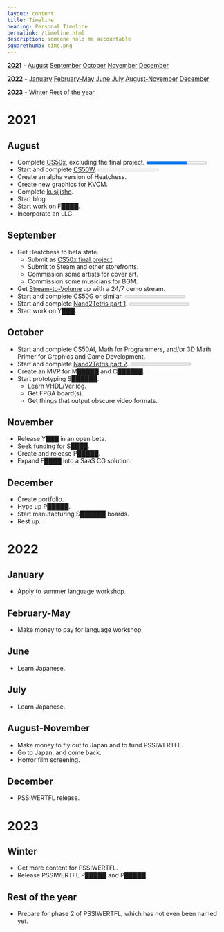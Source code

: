 ```yaml
---
layout: content
title: Timeline
heading: Personal Timeline
permalink: /timeline.html
description: someone hold me accountable
squarethumb: time.png
---
```


[**2021**](#2021) - [August](#august) [September](#september) [October](#october) [November](#november) [December](#december)

[**2022**](#2022) - [January](#january) [February-May](#february-may) [June](#june) [July](#july) [August-November](#august-november) [December](#december-1)

[**2023**](#2023) - [Winter](#winter) [Rest of the year](#rest-of-the-year)

# 2021
## August
 - Complete [CS50x](https://cs50.harvard.edu/x/2021/), excluding the final project. <progress max="12" value="8"></progress>
 - Start and complete [CS50W](https://cs50.harvard.edu/web/2020/). <progress max="8" value="0"></progress>
 - Create an alpha version of Heatchess.
 - Create new graphics for KVCM.
 - Complete [kusijisho](kusojisho.moe).
 - Start blog.
 - Start work on F████.
 - Incorporate an LLC.

## September
 - Get Heatchess to beta state.
   - Submit as [CS50x final project](https://cs50.harvard.edu/x/2021/project/).
   - Submit to Steam and other storefronts.
   - Commission some artists for cover art.
   - Commission some musicians for BGM.
 - Get [Stream-to-Volume](https://github.com/oofdere/stv) up with a 24/7 demo stream.
 - Start and complete [CS50G](https://cs50.harvard.edu/games/2018/) or similar. <progress max="11" value="0"></progress>
 - Start and complete [Nand2Tetris part 1](https://www.coursera.org/learn/build-a-computer). <progress max="6" value="0"></progress>
 - Start work on Y███.

## October
 - Start and complete CS50AI, Math for Programmers, and/or 3D Math Primer for Graphics and Game Development.
 - Start and complete [Nand2Tetris part 2](https://www.coursera.org/learn/nand2tetris2). <progress max="7" value="0"></progress>
 - Create an MVP for M█████ and C██████.
 - Start prototyping S██████.
   - Learn VHDL/Verilog.
   - Get FPGA board(s).
   - Get things that output obscure video formats.

## November
 - Release Y███ in an open beta.
 - Seek funding for S████.
 - Create and release P█████.
 - Expand F████ into a SaaS CG solution.

## December
 - Create portfolio.
 - Hype up P█████.
 - Start manufacturing S██████ boards.
 - Rest up.

# 2022
## January
 - Apply to summer language workshop.

## February-May
 - Make money to pay for language workshop.

## June
 - Learn Japanese.

## July
 - Learn Japanese.

## August-November
 - Make money to fly out to Japan and to fund PSSIWERTFL.
 - Go to Japan, and come back.
 - Horror film screening.

## December
 - PSSIWERTFL release.

# 2023
## Winter
 - Get more content for PSSIWERTFL.
 - Release PSSIWERTFL P█████ and P█████.

## Rest of the year
 - Prepare for phase 2 of PSSIWERTFL, which has not even been named yet.
